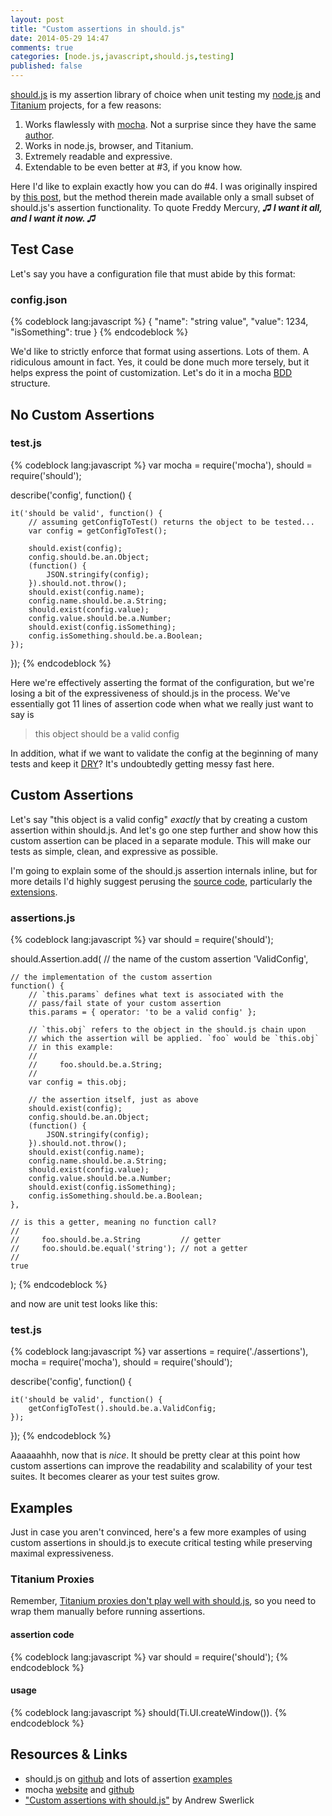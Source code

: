 ```yaml
---
layout: post
title: "Custom assertions in should.js"
date: 2014-05-29 14:47
comments: true
categories: [node.js,javascript,should.js,testing]
published: false
---
```


[should.js][] is my assertion library of choice when unit testing my [node.js][] and [Titanium][] projects, for a few reasons:

1. Works flawlessly with [mocha][]. Not a surprise since they have the same [author][tj].
2. Works in node.js, browser, and Titanium.
3. Extremely readable and <span class="readme">expressive</span>.
4. Extendable to be even better at #3, if you know how.

Here I'd like to explain exactly how you can do #4. I was originally inspired by [this post][inspiration], but the method therein made available only a small subset of should.js's assertion functionality. To quote Freddy Mercury, **_♫ I want it all, and I want it now. ♫_**

## Test Case

Let's say you have a configuration file that must abide by this format:

### config.json
{% codeblock lang:javascript %}
{
	"name": "string value",
	"value": 1234,
	"isSomething": true
}
{% endcodeblock %}

We'd like to strictly enforce that format using assertions. Lots of them. A ridiculous amount in fact. Yes, it could be done much more tersely, but it helps express the point of customization. Let's do it in a mocha [BDD][] structure.

## No Custom Assertions

### test.js
{% codeblock lang:javascript %}
var mocha = require('mocha'),
	should = require('should');

describe('config', function() {

	it('should be valid', function() {
		// assuming getConfigToTest() returns the object to be tested...
		var config = getConfigToTest();

		should.exist(config);
		config.should.be.an.Object;
		(function() {
			JSON.stringify(config);
		}).should.not.throw();
		should.exist(config.name);
		config.name.should.be.a.String;
		should.exist(config.value);
		config.value.should.be.a.Number;
		should.exist(config.isSomething);
		config.isSomething.should.be.a.Boolean;
	});

});
{% endcodeblock %}

Here we're effectively asserting the format of the configuration, but we're losing a bit of the expressiveness of should.js in the process. We've essentially got 11 lines of assertion code when what we really just want to say is

> this object should be a valid config

In addition, what if we want to validate the config at the beginning of many tests and keep it [DRY][]? It's undoubtedly getting messy fast here.

## Custom Assertions

Let's say "this object is a valid config" _exactly_ that by creating a <span class="readme">custom assertion</span> within should.js. And let's go one step further and show how this custom assertion can be placed in a separate module. This will make our tests as simple, clean, and expressive as possible.

I'm going to explain some of the should.js assertion internals inline, but for more details I'd highly suggest perusing the [source code][should.js], particularly the [extensions][].

### assertions.js
{% codeblock lang:javascript %}
var should = require('should');

should.Assertion.add(
	// the name of the custom assertion
	'ValidConfig',

	// the implementation of the custom assertion
	function() {
		// `this.params` defines what text is associated with the
		// pass/fail state of your custom assertion
		this.params = { operator: 'to be a valid config' };

		// `this.obj` refers to the object in the should.js chain upon
		// which the assertion will be applied. `foo` would be `this.obj`
		// in this example:
		//
		//     foo.should.be.a.String;
		//
		var config = this.obj;

		// the assertion itself, just as above
		should.exist(config);
		config.should.be.an.Object;
		(function() {
			JSON.stringify(config);
		}).should.not.throw();
		should.exist(config.name);
		config.name.should.be.a.String;
		should.exist(config.value);
		config.value.should.be.a.Number;
		should.exist(config.isSomething);
		config.isSomething.should.be.a.Boolean;
	},

	// is this a getter, meaning no function call?
	//
	//     foo.should.be.a.String         // getter
	//     foo.should.be.equal('string'); // not a getter
	//
	true
);
{% endcodeblock %}

and now are unit test looks like this:

### test.js
{% codeblock lang:javascript %}
var assertions = require('./assertions'),
	mocha = require('mocha'),
	should = require('should');

describe('config', function() {

	it('should be valid', function() {
		getConfigToTest().should.be.a.ValidConfig;
	});

});
{% endcodeblock %}

Aaaaaahhh, now that is _<span class="readme">nice</span>_. It should be pretty clear at this point how custom assertions can improve the readability and scalability of your test suites. It becomes clearer as your test suites grow.

## Examples

Just in case you aren't convinced, here's a few more examples of using custom assertions in should.js to execute critical testing while preserving maximal expressiveness.

### Titanium Proxies

Remember, [Titanium proxies don't play well with should.js][tiproxy], so you need to wrap them manually before running assertions.

#### assertion code

{% codeblock lang:javascript %}
var should = require('should');
{% endcodeblock %}

#### usage

{% codeblock lang:javascript %}
should(Ti.UI.createWindow()).
{% endcodeblock %}



## Resources & Links

* should.js on [github][should.js] and lots of assertion [examples][extensions]
* mocha [website][mocha] and [github](https://github.com/visionmedia/mocha)
* ["Custom assertions with should.js"][inspiration] by Andrew Swerlick

[inspiration]: http://beyondoverload.wordpress.com/2012/01/19/custom-assertions-with-should-js/
[should.js]: https://github.com/visionmedia/should.js
[extensions]: https://github.com/visionmedia/should.js/tree/master/lib/ext
[node.js]: http://nodejs.org/
[Titanium]: http://www.appcelerator.com/titanium/
[mocha]: http://visionmedia.github.io/mocha/
[tj]: https://github.com/visionmedia
[BDD]: http://en.wikipedia.org/wiki/Behavior-driven_development
[DRY]: http://en.wikipedia.org/wiki/Don't_repeat_yourself
[tiproxy]: http://tonylukasavage.com/ti-mocha/#caveats
